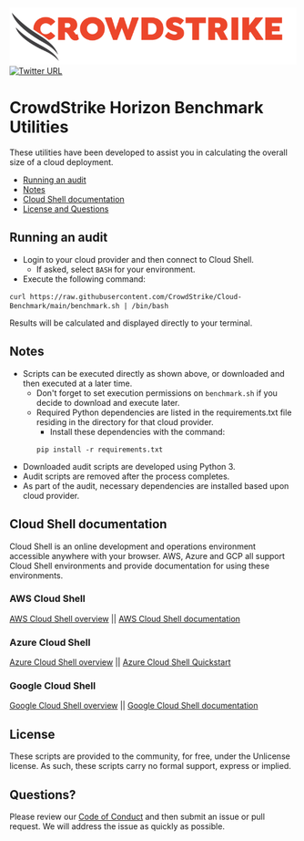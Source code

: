 ![CrowdStrike Falcon](https://raw.githubusercontent.com/CrowdStrike/falconpy/main/docs/asset/cs-logo.png) [![Twitter URL](https://img.shields.io/twitter/url?label=Follow%20%40CrowdStrike&style=social&url=https%3A%2F%2Ftwitter.com%2FCrowdStrike)](https://twitter.com/CrowdStrike)<br/>

# CrowdStrike Horizon Benchmark Utilities
These utilities have been developed to assist you in calculating the overall size of a cloud deployment.

+ [Running an audit](#running-an-audit)
+ [Notes](#notes)
+ [Cloud Shell documentation](#cloud-shell-documentation)
+ [License and Questions](#license)

## Running an audit
+ Login to your cloud provider and then connect to Cloud Shell.
    - If asked, select `BASH` for your environment.
+ Execute the following command: 
```shell
curl https://raw.githubusercontent.com/CrowdStrike/Cloud-Benchmark/main/benchmark.sh | /bin/bash
```

Results will be calculated and displayed directly to your terminal.

## Notes
- Scripts can be executed directly as shown above, or downloaded and then executed at a later time.
    + Don't forget to set execution permissions on `benchmark.sh` if you decide to download and execute later.
    + Required Python dependencies are listed in the requirements.txt file residing in the directory for that cloud provider.
        - Install these dependencies with the command:
        ```shell
        pip install -r requirements.txt
        ```
- Downloaded audit scripts are developed using Python 3.
- Audit scripts are removed after the process completes.
- As part of the audit, necessary dependencies are installed based upon cloud provider.

## Cloud Shell documentation
Cloud Shell is an online development and operations environment accessible anywhere with your browser. AWS, Azure
and GCP all support Cloud Shell environments and provide documentation for using these environments.

### AWS Cloud Shell
[AWS Cloud Shell overview](https://aws.amazon.com/cloudshell/) ||
[AWS Cloud Shell documentation](https://docs.aws.amazon.com/cloudshell/latest/userguide/welcome.html)

### Azure Cloud Shell
[Azure Cloud Shell overview](https://docs.microsoft.com/en-us/azure/cloud-shell/overview) ||
[Azure Cloud Shell Quickstart](https://docs.microsoft.com/en-us/azure/cloud-shell/quickstart)

### Google Cloud Shell
[Google Cloud Shell overview](https://cloud.google.com/shell) ||
[Google Cloud Shell documentation](https://cloud.google.com/shell/docs)

## License
These scripts are provided to the community, for free, under the Unlicense license. As such, these scripts
carry no formal support, express or implied.

## Questions?
Please review our [Code of Conduct](CODE_OF_CONDUCT.md) and then submit an issue or pull request.
We will address the issue as quickly as possible.